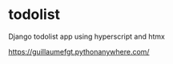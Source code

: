 # todolist
Django todolist app using hyperscript and htmx

https://guillaumefgt.pythonanywhere.com/
